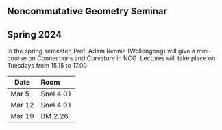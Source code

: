 Noncommutative Geometry Seminar
---
Spring 2024
---

In the spring semester, Prof. Adam Rennie (Wollongong) will give a mini-course on Connections and Curvature in NCG. Lectures will take place on Tuesdays from 15.15 to 17.00

|  Date   | Room | 
|  ---  | :-----------  |
| Mar 5 | Snel 4.01 |
| Mar 12 | Snel 4.01 |
| Mar 19 | BM 2.26 | 
